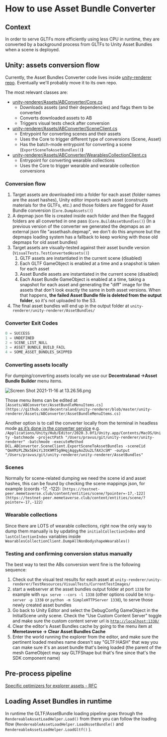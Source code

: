 # How to use Asset Bundle Converter

## Context

In order to serve GLTFs more efficiently using less CPU in runtime, they are converted by a background process from GLTFs to Unity Asset Bundles when a scene is deployed.

## Unity: assets conversion flow

Currently, the Asset Bundles Converter code lives inside [unity-renderer repo](https://github.com/decentraland/unity-renderer). Eventually we'll probably move it to its own repo.

The most relevant classes are:

- [unity-renderer/Assets/ABConverter/Core.cs](https://github.com/decentraland/unity-renderer/blob/master/unity-renderer/Assets/ABConverter/Core.cs)
    - Downloads assets (and their dependencies) and flags them to be converted
    - Converts downloaded assets to AB
    - Triggers visual tests check after conversion
- [unity-renderer/Assets/ABConverter/SceneClient.cs](https://github.com/decentraland/unity-renderer/blob/master/unity-renderer/Assets/ABConverter/SceneClient.cs)
    - Entrypoint for converting scenes and their assets
    - Uses the Core to trigger different type of conversions (Scene, Asset)
    - Has the batch-mode entrypoint for converting a scene (`ExportSceneToAssetBundles()`**)**
- [unity-renderer/Assets/ABConverter/WearablesCollectionClient.cs](https://github.com/decentraland/unity-renderer/blob/master/unity-renderer/Assets/ABConverter/WearablesCollectionClient.cs)
    - Entrypoint for converting wearable collections
    - Uses the Core to trigger wearable and wearable collection conversions

### Conversion flow

1. Target assets are downloaded into a folder for each asset (folder names are the asset hashes), Unity editor imports each asset (constructs materials for the GLTFs, etc.) and those folders are flagged for Asset Bundle conversion (`Core.DumpAssets()`)
2. A depmap json file is created inside each folder and then the flagged folders are all converted in one pass (`Core.BuildAssetBundles()`) (In a previous version of the converter we generated the depmaps as an external json file "assethash.depmap", we don't do this anymore but the depmaps loading system has a fallback to keep working with those old depmaps for old asset bundles)
3. Target assets are visually-tested against their asset bundle version (`VisualTests.TestConvertedAssets()`)
    1. GLTF assets are instantiated in the current scene (disabled)
    2. Each GLTF GameObject is enabled at a time and a snapshot is taken for each asset
    3. Asset Bundle assets are instantiated in the current scene (disabled)
    4. Each Asset Bundle GameObject is enabled at a time, taking a  snapshot for each asset and generating the "diff" image for the assets that don't look exactly the same in both asset versions. When that happens, **the failed Asset Bundle file is deleted from the output folder**, so it's not uploaded to the S3.
4. The final asset bundles will end up in the output folder at `unity-renderer/unity-renderer/AssetBundles/`

### Converter Exit Codes

```jsx
0 = SUCCESS
1 = UNDEFINED
2 = SCENE_LIST_NULL
3 = ASSET_BUNDLE_BUILD_FAIL
4 = SOME_ASSET_BUNDLES_SKIPPED
```

### Converting assets locally

For dumping/converting assets locally we use our **Decentralanad →Asset Bundle Builder** menu items.

![Screen Shot 2021-11-16 at 13.26.56.png](how-to-use-asset-bundle-coverter/Screen_Shot_2021-11-16_at_13.26.56.png)

Those menu items can be edited at `[Assets/ABConverter/AssetBundleMenuItems.cs](https://github.com/decentraland/unity-renderer/blob/master/unity-renderer/Assets/ABConverter/AssetBundleMenuItems.cs)`

Another option is to call the converter locally from the terminal in headless mode [as it’s done in the converter service](https://github.com/decentraland/unity-renderer/blob/master/convert-asset-bundles.sh) e.g. `/Applications/Unity/Hub/Editor/2020.3.0f1/Unity.app/Contents/MacOS/Unity -batchmode -projectPath "/Users/pravus/git/unity-renderer/unity-renderer" -batchmode -executeMethod DCL.ABConverter.SceneClient.ExportSceneToAssetBundles -sceneCid "QmXMzPLZNx5EHiYi3tK9MT5g9HqjAqgyAoZUu2LfAXJcSM" -output "/Users/pravus/git/unity-renderer/unity-renderer/AssetBundles"`

### Scenes

Normally for scene-related dumping we need the scene id and asset hashes, this can be found by checking the scene mappings json, for example (coords -17, -122): `[https://testnet-peer.memetaverse.club/content/entities/scene/?pointer=-17,-122](https://testnet-peer.memetaverse.club/content/entities/scene/?pointer=-17,-122)`

### Wearable collections

Since there are LOTS of wearable collections, right now the only way to dump them manually is by updating the  `initialCollectionIndex` and `lastCollectionIndex` variables inside `WearablesCollectionClient.DumpAllNonBodyshapeWearables()`

### Testing and confirming conversion status manually

The best way to test the ABs conversion went fine is the following sequence:

1. Check out the visual test results for each asset at `unity-renderer/unity-renderer/TestResources/VisualTests/CurrentTestImages/`
2. start a webserver at the asset bundles output folder at port `1338` for example with `npx serve --cors -l 1338` (other options could be `http-server -p 1338` or `python -m SimpleHTTPServer 1338`), to serve those newly created asset bundles
3. Go back to Unity Editor and select the DebugConfig GameObject in the InitialScene unity scene. Check the "Use Custom Content Server" toggle and make sure the custom content server url is [`http://localhost:1338/`](http://localhost:1338/)
4. Clear the editor's Asset Bundles cache by going to the menu item at **Memetaverse → Clear Asset Bundles Cache**
5. Enter the world running the explorer from the editor, and make sure the pertinent loaded meshes name doesn't say "GLTF:HASH" that way you can make sure it's an asset bundle that's being loaded (the parent of the mesh GameObject may say GLTFShape but that's fine since that's the SDK component name)

## Pre-process pipeline

[Specific optimizers for explorer assets - RFC](https://rfc.memetaverse.club/rfc/RFC-8)

## Loading Asset Bundles in runtime

In runtime the GLTF/AssetBundle loading pipeline goes through the `RendereableAssetLoadHelper.Load()` from there you can follow the loading flow (`RendereableAssetLoadHelper.LoadAssetBundle()` and `RendereableAssetLoadHelper.LoadGltf()` ).
